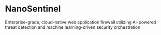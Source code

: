 # NanoSentinel
Enterprise-grade, cloud-native web application firewall utilizing AI-powered threat detection and machine learning-driven security orchestration
